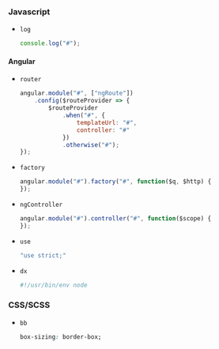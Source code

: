 ### Javascript

- `log`
    ```js
    console.log("#");
    ```

#### Angular

- `router`
    ```js
    angular.module("#", ["ngRoute"])
        .config($routeProvider => {
            $routeProvider
                .when("#", {
                    templateUrl: "#",
                    controller: "#"
                })
                .otherwise("#");
    });
    ```
- `factory`
    ```js
    angular.module("#").factory("#", function($q, $http) {
    });
    ```
- `ngController`
    ```js
    angular.module("#").controller("#", function($scope) {
    });
    ```
- `use`
    ```js
    "use strict;"
    ```
- `dx`
    ```js
    #!/usr/bin/env node
    ```

### CSS/SCSS

- `bb`
    ```css
    box-sizing: border-box;
    ```